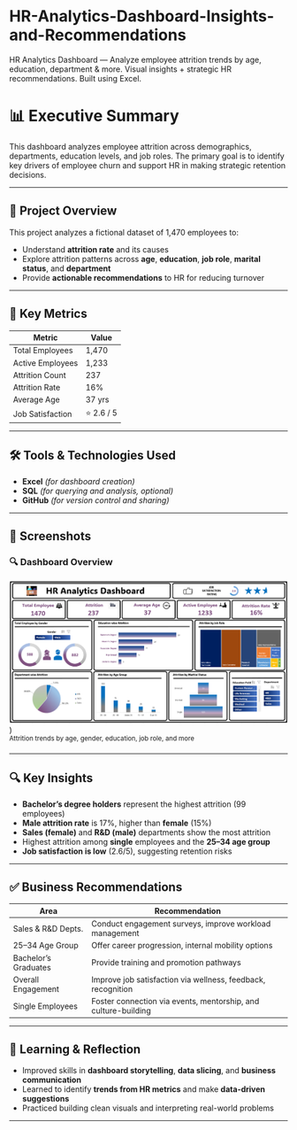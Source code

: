 # HR-Analytics-Dashboard-Insights-and-Recommendations
HR Analytics Dashboard — Analyze employee attrition trends by age, education, department &amp; more. Visual insights + strategic HR recommendations. Built using Excel.

# 📊 Executive Summary

This dashboard analyzes employee attrition across demographics, departments, education levels, and job roles. The primary goal is to identify key drivers of employee churn and support HR in making strategic retention decisions.

---

## 📁 Project Overview

This project analyzes a fictional dataset of 1,470 employees to:
- Understand **attrition rate** and its causes
- Explore attrition patterns across **age**, **education**, **job role**, **marital status**, and **department**
- Provide **actionable recommendations** to HR for reducing turnover

---

## 📌 Key Metrics

| Metric              | Value   |
|---------------------|---------|
| Total Employees     | 1,470   |
| Active Employees    | 1,233   |
| Attrition Count     | 237     |
| Attrition Rate      | 16%     |
| Average Age         | 37 yrs  |
| Job Satisfaction    | ⭐ 2.6 / 5 |

---

## 🛠 Tools & Technologies Used

- **Excel**  *(for dashboard creation)*
- **SQL** *(for querying and analysis, optional)*
- **GitHub** *(for version control and sharing)*

---

## 📸 Screenshots

### 🔍 Dashboard Overview  
![HR Analytics Dashboard](https://github.com/Speardrex/HR-Analytics-Dashboard-Insights-and-Recommendations/blob/main/screenshots/Dashboard_overview.png))  
<sup>Attrition trends by age, gender, education, job role, and more</sup>

---

## 🔍 Key Insights

- **Bachelor’s degree holders** represent the highest attrition (99 employees)
- **Male attrition rate** is 17%, higher than **female** (15%)
- **Sales (female)** and **R&D (male)** departments show the most attrition
- Highest attrition among **single** employees and the **25–34 age group**
- **Job satisfaction is low** (2.6/5), suggesting retention risks

---

## ✅ Business Recommendations

| Area                  | Recommendation                                                                 |
|-----------------------|----------------------------------------------------------------------------------|
| Sales & R&D Depts.    | Conduct engagement surveys, improve workload management                         |
| 25–34 Age Group       | Offer career progression, internal mobility options                              |
| Bachelor’s Graduates  | Provide training and promotion pathways                                          |
| Overall Engagement    | Improve job satisfaction via wellness, feedback, recognition                     |
| Single Employees      | Foster connection via events, mentorship, and culture-building                   |

---

## 🧠 Learning & Reflection

- Improved skills in **dashboard storytelling**, **data slicing**, and **business communication**
- Learned to identify **trends from HR metrics** and make **data-driven suggestions**
- Practiced building clean visuals and interpreting real-world problems

---


